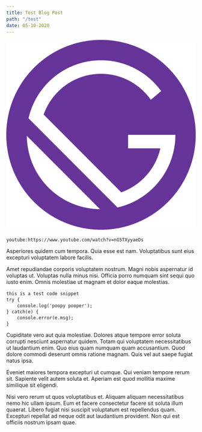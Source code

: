 ```yaml
---
title: Test Blog Post
path: "/test"
date: 05-10-2020
---
```


![my alt text](./../images/logo.png "logo title text")

 <!-- #1: Embed through web URL -->
`youtube:https://www.youtube.com/watch?v=nG5TXyyaeDs`

Asperiores quidem cum tempora. Quia esse est nam. Voluptatibus sunt eius excepturi voluptatem labore facilis.

Amet repudiandae corporis voluptatem nostrum. Magni nobis aspernatur id voluptas ut. Voluptas nulla minus nisi. Officia porro numquam sint sequi quo iusto enim. Omnis molestiae ut magnam et dolor eaque molestias.

```
this is a test code snippet
try {
    console.log('poopy pooper');
} catch(e) {
    console.error(e.msg);
}
```

Cupiditate vero aut quia molestiae. Dolores atque tempore error soluta corrupti nesciunt aspernatur quidem. Totam qui voluptatem necessitatibus ut laudantium enim. Quo eius quam numquam quam accusantium. Quod dolore commodi deserunt omnis ratione magnam. Quis vel aut saepe fugiat natus ipsa.

Eveniet maiores tempora excepturi ut cumque. Qui veniam tempore rerum sit. Sapiente velit autem soluta et. Aperiam est quod mollitia maxime similique sit eligendi.

Nisi vero rerum ut quos voluptatibus et. Aliquam aliquam necessitatibus nemo hic ullam ipsum. Eum et facere consectetur facere sit soluta illum quaerat. Libero fugiat nisi suscipit voluptatum est repellendus quam. Excepturi repellat ad neque odit aut laudantium provident. Non qui est officiis nostrum ipsam quae.

